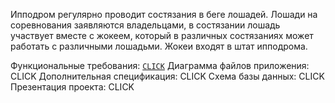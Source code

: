 Ипподром регулярно проводит состязания в беге лошадей. Лошади на соревнования заявляются владельцами, в состязании лошадь участвует вместе с жокеем, который в различных состязаниях может работать с различными лошадьми. Жокеи входят в штат ипподрома.

Функциональные требования: [`CLICK`](./FunctionalRequirements)
Диаграмма файлов приложения: CLICK
Дополнительная спецификация: CLICK
Схема базы данных: CLICK
Презентация проекта: CLICK
